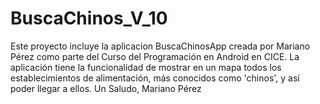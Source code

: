 # BuscaChinos_V_10
Este proyecto incluye la aplicacion BuscaChinosApp creada por Mariano Pérez como parte del Curso del Programación en Android en CICE.
La aplicación tiene la funcionalidad de mostrar en un mapa todos los establecimientos de alimentación, más conocidos como 'chinos', y así
poder llegar a ellos.
Un Saludo,
Mariano Pérez
